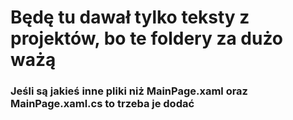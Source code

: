 <h1>Będę tu dawał tylko teksty z projektów, bo te foldery za dużo ważą</h1>
<h3>Jeśli są jakieś inne pliki niż MainPage.xaml oraz MainPage.xaml.cs to trzeba je dodać</h3>
